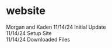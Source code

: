 # website
Morgan and Kaden 
11/14/24 Initial Update
<br>
11/14/24 Setup Site <br>
11/14/24 Downloaded Files <br>
